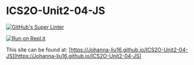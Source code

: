 # ICS2O-Unit2-04-JS

[![GitHub's Super Linter](https://github.com/Johanna-liu16/ICS2O-Unit2-04-JS/workflows/GitHub's%20Super%20Linter/badge.svg)](https://github.com/Johanna-liu16/ICS2O-Unit2-04-JS/actions)

[![Run on Repl.it](https://repl.it/badge/github/Johanna-liu16/ICS2O-Unit2-04-JS)](https://repl.it/github/Johanna-liu16/ICS2O-Unit2-04-JS)

This site can be found at: [https://Johanna-liu16.github.io/ICS2O-Unit2-04-JS](https://Johanna-liu16.github.io/ICS2O-Unit2-04-JS)
